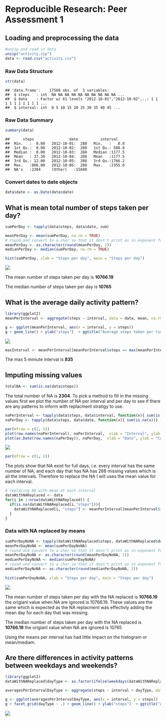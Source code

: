 # Reproducible Research: Peer Assessment 1


## Loading and preprocessing the data

```r
#unzip and read in data
unzip("activity.zip")
data <- read.csv("activity.csv")
```

### Raw Data Structure


```r
str(data)
```

```
## 'data.frame':	17568 obs. of  3 variables:
##  $ steps   : int  NA NA NA NA NA NA NA NA NA NA ...
##  $ date    : Factor w/ 61 levels "2012-10-01","2012-10-02",..: 1 1 1 1 1 1 1 1 1 1 ...
##  $ interval: int  0 5 10 15 20 25 30 35 40 45 ...
```


### Raw Data Summary


```r
summary(data)
```

```
##      steps                date          interval     
##  Min.   :  0.00   2012-10-01:  288   Min.   :   0.0  
##  1st Qu.:  0.00   2012-10-02:  288   1st Qu.: 588.8  
##  Median :  0.00   2012-10-03:  288   Median :1177.5  
##  Mean   : 37.38   2012-10-04:  288   Mean   :1177.5  
##  3rd Qu.: 12.00   2012-10-05:  288   3rd Qu.:1766.2  
##  Max.   :806.00   2012-10-06:  288   Max.   :2355.0  
##  NA's   :2304     (Other)   :15840
```


### Convert dates to date objects


```r
data$date <- as.Date(data$date)
```



## What is mean total number of steps taken per day?



```r
sumPerDay <- tapply(data$steps, data$date, sum)

meanPerDay <- mean(sumPerDay, na.rm = TRUE)
# round and convert to a char so that it dosn't print as in exponent form
meanPerDay <- as.character(round(meanPerDay, 2))
medianPerDay <- median(sumPerDay, na.rm = TRUE)

hist(sumPerDay, xlab = "Steps per day", main = "Steps per day")
```

![](PA1_template_files/figure-html/unnamed-chunk-5-1.png) 

The mean number of steps taken per day is **10766.19**  

The median number of steps taken per day is **10765**


## What is the average daily activity pattern?



```r
library(ggplot2)
meanPerInterval <- aggregate(steps ~ interval, data = data, mean, na.rm = TRUE)

g <- ggplot(meanPerInterval, aes(x = interval, y = steps))
g + geom_line() + ylab("steps")  + ggtitle("Average steps taken per time Interval")
```

![](PA1_template_files/figure-html/unnamed-chunk-6-1.png) 

```r
maxInterval <- meanPerInterval[meanPerInterval$steps == max(meanPerInterval$steps),"interval"]
```

The max 5 miniute interval is **835** 


## Imputing missing values



```r
totalNA <- sum(is.na(data$steps))
```

The total number of NA is **2304**. To pick a method to fill in the missing values first we plot the number of NA per interval and per day to see if there are any patterns to inform with replacment stratigy to use.   


```r
naPerInterval <- tapply(data$steps, data$interval, function(x){ sum(is.na(x))} )
naPerDay <- tapply(data$steps, data$date, function(x){ sum(is.na(x))} )

par(mfrow = c(2, 1))
plot(row.names(naPerInterval), naPerInterval,  xlab = "Interval", ylab = "Count", main = "NA per interval")
plot(as.Date(row.names(naPerDay)), naPerDay,  xlab = "Date", ylab = "Count", main = "NA per day")
```

![](PA1_template_files/figure-html/unnamed-chunk-8-1.png) 

```r
par(mfrow = c(1, 1))
```

The plots show that NA exist for full days, i.e. every interval has the same number of NA, and each day that has NA has 288 missing values which is all the intervals. Therefore to replace the NA I will uses the mean value for each interval. 



```r
# replacing NA with mean at each interval
dataWithNAReplaced <- data
for(i in 1:nrow(dataWithNAReplaced)) {
  if(is.na(dataWithNAReplaced[i,"steps"])){
    dataWithNAReplaced[i, "steps"] <- meanPerInterval[meanPerInterval$interval == (dataWithNAReplaced[i, "interval"]), "steps"]
  }
}
```


### Data with NA replaced by means

```r
sumPerDayNoNA <- tapply(dataWithNAReplaced$steps, dataWithNAReplaced$date, sum)
meanPerDayNoNA <- mean(sumPerDayNoNA)
# round and convert to a char so that it dosn't print as in exponent form
meanPerDayNoNA <- as.character(round(meanPerDayNoNA, 2))
medianPerDayNoNA <- median(sumPerDayNoNA)
# round and convert to a char so that it dosn't print as in exponent form
medianPerDayNoNA <- as.character(round(medianPerDayNoNA, 2))
                                 
hist(sumPerDayNoNA, xlab = "Steps per day", main = "Steps per day")
```

![](PA1_template_files/figure-html/unnamed-chunk-10-1.png) 

The mean number of steps taken per day with the NA replaced is **10766.19** the origianl value when NA are ignored is 10766.19. These values are the same which is expected as the NA replacment was effectivly adding the mean day for each day that was missing. 

The median number of steps taken per day with the NA replaced is **10766.19** the origianl value when NA are ignored is 10765

Using the means per interval has had little impact on the histogram or mean/mediam. 


## Are there differences in activity patterns between weekdays and weekends?

```r
library(ggplot2)
dataWithNAReplaced$dayType <- as.factor(ifelse(weekdays(dataWithNAReplaced$date) == "Sunday" | weekdays(dataWithNAReplaced$date) == "Saturday", "weekend", "weekday" ))

averagesPerIntervalDayType <- aggregate(steps ~ interval + dayType, data = dataWithNAReplaced, mean)

g <- ggplot(averagesPerIntervalDayType, aes(x = interval, y = steps))
g + facet_grid(dayType ~ .) + geom_line() + ylab("steps")  + ggtitle("Average steps taken per time Interval weekday vs weekend")
```

![](PA1_template_files/figure-html/unnamed-chunk-11-1.png) 

